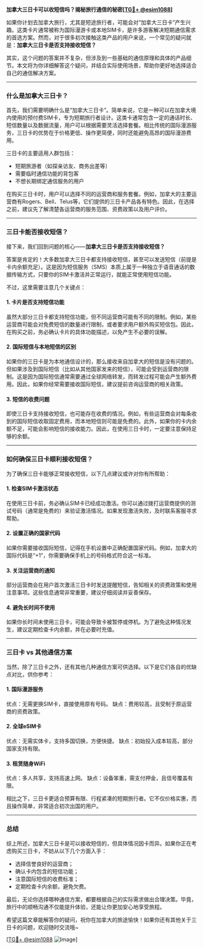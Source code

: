 **加拿大三日卡可以收短信吗？揭秘旅行通信的秘密[[TG💪+ @esim1088](https://t.me/s/esim1088)]**

如果你计划去加拿大旅行，尤其是短途旅行者，可能会对“加拿大三日卡”产生兴趣。这类卡片通常被称为国际漫游卡或本地SIM卡，是许多游客解决短期通信需求的首选方案。然而，对于很多初次接触这类产品的用户来说，一个常见的疑问就是：**加拿大三日卡是否支持接收短信？**

其实，这个问题的答案并不复杂，但涉及到一些基础的通信原理和具体的产品细节。本文将为你详细解答这个疑问，并结合实际使用场景，帮助你更好地选择适合自己的通信解决方案。

---

### **什么是加拿大三日卡？**

首先，我们需要明确什么是“加拿大三日卡”。简单来说，它是一种可以在加拿大境内使用的预付费SIM卡，专为短期旅行者设计。这类卡通常包含一定的通话时长、短信数量以及数据流量，用户可以根据需要灵活选择套餐。相比传统的国际漫游服务，三日卡的优势在于价格更低、操作更简便，同时还能避免高昂的国际漫游费用。

三日卡的主要适用人群包括：
- 短期旅游者（如探亲访友、商务出差等）
- 需要临时通信功能的背包客
- 不想长期绑定通信服务的用户

在购买三日卡时，用户可以选择不同的运营商和服务套餐。例如，加拿大的主要运营商有Rogers、Bell、Telus等，它们提供的三日卡产品各有特色。因此，在选择之前，建议先了解清楚各运营商的服务范围、资费政策以及用户评价。

---

### **三日卡能否接收短信？**

接下来，我们回到问题的核心——**加拿大三日卡是否支持接收短信？**

答案是肯定的！大多数加拿大三日卡都支持接收短信，甚至可以发送短信（前提是卡内余额充足）。这是因为短信服务（SMS）本质上属于一种独立于语音通话的数据传输方式，只要你的SIM卡激活并正常运行，就能正常使用短信功能。

不过，这里需要注意几个关键点：

#### **1. 卡片是否支持短信功能**
虽然大部分三日卡都支持短信功能，但不同运营商可能有不同的限制。例如，某些运营商可能会对免费短信的数量进行限制，或者要求用户额外购买短信包。因此，在购买之前，务必确认卡片的具体功能描述，以免产生不必要的误解。

#### **2. 国际短信与本地短信的区别**
如果你的三日卡是为本地通信设计的，那么接收来自加拿大的短信是没有问题的。但如果涉及到国际短信（比如从其他国家发来的短信），可能会受到运营商的限制。这是因为国际短信通常需要通过全球网络转发，而转发过程可能会产生额外费用。因此，如果你经常需要接收国际短信，建议提前咨询运营商的相关政策。

#### **3. 短信的收费问题**
即使三日卡支持接收短信，也可能存在收费的情况。例如，有些运营商会对每条收到的国际短信收取固定费用，而本地短信则可能是免费的。此外，如果你的卡内余额不足，可能会影响短信的接收能力。因此，在使用三日卡时，一定要注意保持足够的余额。

---

### **如何确保三日卡顺利接收短信？**

为了确保三日卡能够正常接收短信，以下几点建议或许对你有所帮助：

#### **1. 检查SIM卡激活状态**
在使用三日卡前，务必确认SIM卡已经成功激活。你可以通过拨打运营商提供的测试号码（通常是免费的）来验证激活情况。如果发现激活失败，及时联系客服寻求帮助。

#### **2. 设置正确的国家代码**
如果你需要接收国际短信，记得在手机设置中正确配置国家代码。例如，加拿大的国际代码是“+1”，你需要确保手机上的号码格式符合这一标准。

#### **3. 关注运营商的通知**
部分运营商会在用户首次激活三日卡时发送提醒短信，告知相关的资费政策和使用注意事项。这些信息通常非常重要，建议仔细阅读并妥善保存。

#### **4. 避免长时间不使用**
如果你长时间未使用三日卡，可能会导致卡被暂停或停机。为了避免这种情况发生，建议定期检查卡内余额，并在必要时充值。

---

### **三日卡 vs 其他通信方案**

当然，除了三日卡之外，还有其他几种通信方案可供选择。以下是它们各自的优缺点对比，供你参考：

#### **1. 国际漫游服务**
优点：无需更换SIM卡，直接使用原有号码。
缺点：费用较高，且受制于原运营商的资费政策。

#### **2. 全球eSIM卡**
优点：无需实体卡，支持多国切换，方便快捷。
缺点：初始投入成本较高，部分国家支持有限。

#### **3. 租赁随身WiFi**
优点：多人共享，支持高速上网。
缺点：设备笨重，需支付押金，且信号覆盖有限。

相比之下，三日卡更适合预算有限、行程紧凑的短期旅行者。它不仅价格实惠，而且操作简单，非常适合初次出国的用户。

---

### **总结**

综上所述，加拿大三日卡是可以接收短信的，但具体情况因卡而异。如果你正在考虑购买三日卡，不妨从以下几个方面入手：
- 选择信誉良好的运营商；
- 确认卡内包含的短信功能；
- 注意国际短信的收费标准；
- 定期检查卡内余额，避免欠费。

最后，无论你选择哪种通信方案，都要根据自己的实际需求做出合理决策。毕竟，旅行中的顺畅沟通不仅能提升体验，还能让你更加安心地享受旅程。

希望这篇文章能解答你的疑问，祝你在加拿大的旅途愉快！如果你还有其他关于三日卡的问题，欢迎随时交流哦~

[[TG💪+ @esim1088](https://t.me/s/esim1088) ![Image](https://i.postimg.cc/4NQfJmqS/Snipaste-2025-05-13-00-14-12.png)]